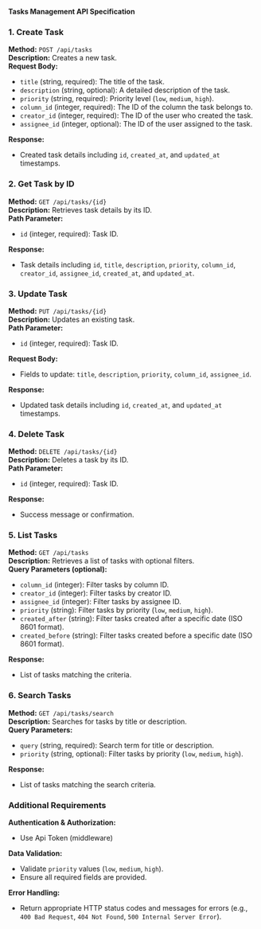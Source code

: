 **Tasks Management API Specification**

### 1. Create Task

**Method:** `POST /api/tasks`  
**Description:** Creates a new task.  
**Request Body:**
- `title` (string, required): The title of the task.
- `description` (string, optional): A detailed description of the task.
- `priority` (string, required): Priority level (`low`, `medium`, `high`).
- `column_id` (integer, required): The ID of the column the task belongs to.
- `creator_id` (integer, required): The ID of the user who created the task.
- `assignee_id` (integer, optional): The ID of the user assigned to the task.

**Response:**
- Created task details including `id`, `created_at`, and `updated_at` timestamps.

### 2. Get Task by ID

**Method:** `GET /api/tasks/{id}`  
**Description:** Retrieves task details by its ID.  
**Path Parameter:**
- `id` (integer, required): Task ID.

**Response:**
- Task details including `id`, `title`, `description`, `priority`, `column_id`, `creator_id`, `assignee_id`, `created_at`, and `updated_at`.

### 3. Update Task

**Method:** `PUT /api/tasks/{id}`  
**Description:** Updates an existing task.  
**Path Parameter:**
- `id` (integer, required): Task ID.

**Request Body:**
- Fields to update: `title`, `description`, `priority`, `column_id`, `assignee_id`.

**Response:**
- Updated task details including `id`, `created_at`, and `updated_at` timestamps.

### 4. Delete Task

**Method:** `DELETE /api/tasks/{id}`  
**Description:** Deletes a task by its ID.  
**Path Parameter:**
- `id` (integer, required): Task ID.

**Response:**
- Success message or confirmation.

### 5. List Tasks

**Method:** `GET /api/tasks`  
**Description:** Retrieves a list of tasks with optional filters.  
**Query Parameters (optional):**
- `column_id` (integer): Filter tasks by column ID.
- `creator_id` (integer): Filter tasks by creator ID.
- `assignee_id` (integer): Filter tasks by assignee ID.
- `priority` (string): Filter tasks by priority (`low`, `medium`, `high`).
- `created_after` (string): Filter tasks created after a specific date (ISO 8601 format).
- `created_before` (string): Filter tasks created before a specific date (ISO 8601 format).

**Response:**
- List of tasks matching the criteria.

### 6. Search Tasks

**Method:** `GET /api/tasks/search`  
**Description:** Searches for tasks by title or description.  
**Query Parameters:**
- `query` (string, required): Search term for title or description.
- `priority` (string, optional): Filter tasks by priority (`low`, `medium`, `high`).

**Response:**
- List of tasks matching the search criteria.

### Additional Requirements

**Authentication & Authorization:**
- Use Api Token (middleware)

**Data Validation:**
- Validate `priority` values (`low`, `medium`, `high`).
- Ensure all required fields are provided.

**Error Handling:**
- Return appropriate HTTP status codes and messages for errors (e.g., `400 Bad Request`, `404 Not Found`, `500 Internal Server Error`).


